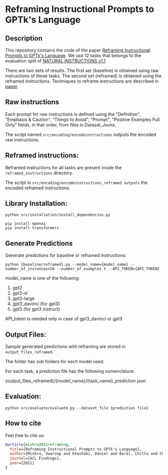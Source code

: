 # Reframing Instructional Prompts to GPTk's Language

## Description
This repository contains the code of the paper [Reframing Instructional Prompts to GPTk's Language](https://arxiv.org/pdf/2109.07830.pdf). We use 12 tasks that belongs to the evaluation split of [NATURAL INSTRUCTIONS v1.1](https://instructions.apps.allenai.org/). 

There are two sets of results. The first set (baseline) is obtained using raw instructions of these tasks. The second set (reframed) is obtained using the reframed instructions. Techniques to reframe instructions are described in [paper](https://arxiv.org/pdf/2109.07830.pdf). 

## Raw instructions

Each prompt for raw instructions is defined using the "Definition", "Emphasis & Caution", "Things to Avoid", "Prompt", "Positive Examples Full Only" fields, in that order, from files in Dataset_Jsons.

The script named ```src/encoding/encodeinstructions``` outputs the encoded raw instructions.

## Reframed instructions:

Reframed instructions for all tasks are present inside the ```reframed_instructions``` directory.

The script in ```src/encoding/encodeinstructions_reframed outputs``` the encoded reframed instructions. 

## Library Installation:
```
python src/installation/install_dependencies.py

pip install openai
pip install transformers
```

## Generate Predictions
Generate predictions for baseline or reframed instructions:

```
python {baseline/reframed}.py --model_name={model_name} --number_of_instances=50 --number_of_examples 5 --API_TOKEN={API_TOKEN}
```

model_name is one of the following:

1) gpt2
2) gpt2-xl
3) gpt2-large
4) gpt3_davinci (for gpt3)
5) gpt3 (for gpt3 instruct)

API_token is needed only in case of gpt3_davinci or gpt3

## Output Files:

Sample generated predictions with reframing are stored in ```output_files_reframed```.

The folder has sub folders for each model used. 

For each task, a prediction file has the following nomenclature:

{output_files_reframed}/{model_name}/{task_name}_prediction.json


## Evaluation:

```python src/evaluate/evaluate.py --dataset_file {prediction file}```

## How to cite
Feel free to cite us: 
```bibtex
@article{mishra2021reframing,
  title={Reframing Instructional Prompts to GPTk's Language},
  author={Mishra, Swaroop and Khashabi, Daniel and Baral, Chitta and Choi, Yejin and Hajishirzi, Hannaneh},
  journal={ACL Findings},
  year={2021}
}
```


